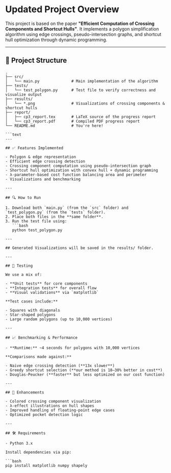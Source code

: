 # Updated Project Overview

This project is based on the paper **"Efficient Computation of Crossing Components and Shortcut Hulls"**. It implements a polygon simplification algorithm using edge crossings, pseudo-intersection graphs, and shortcut hull optimization through dynamic programming.

---

## 📁 Project Structure

```text
.
├── src/ 
│   └── main.py              # Main implementation of the algorithm
├── tests/
│   └── test_polygon.py      # Test file to verify correctness and visualize output
├── results/
│   └── *.png                # Visualizations of crossing components & shortcut hulls
├── report/
│   ├── cp3_report.tex       # LaTeX source of the progress report
│   └── cp3_report.pdf       # Compiled PDF progress report
└── README.md                # You're here!

```text
---

## ✅ Features Implemented

- Polygon & edge representation
- Efficient edge crossing detection
- Crossing component computation using pseudo-intersection graph
- Shortcut hull optimization with convex hull + dynamic programming
- λ-parameter-based cost function balancing area and perimeter
- Visualizations and benchmarking

---

## 🔍 How to Run

1. Download both `main.py` (from the `src` folder) and `test_polygon.py` (from the `tests` folder).
2. Place both files in the **same folder**.
3. Run the test file using:
   ```bash
   python test_polygon.py

---

## Generated Visualizations will be saved in the results/ folder.

---

## 🧪 Testing

We use a mix of:

- **Unit tests** for core components  
- **Integration tests** for overall flow  
- **Visual validations** via `matplotlib`  

**Test cases include:**

- Squares with diagonals  
- Star-shaped polygons  
- Large random polygons (up to 10,000 vertices)  

---

## 📈 Benchmarking & Performance

- **Runtime:** ~4 seconds for polygons with 10,000 vertices  

**Comparisons made against:**

- Naive edge crossing detection (**13x slower**)  
- Greedy shortcut selection (**our method is 18–30% better in cost**)  
- Douglas-Peucker (**faster** but less optimized on our cost function)  

---

## 🚀 Enhancements

- Colored crossing component visualization  
- λ-effect illustrations on hull shapes  
- Improved handling of floating-point edge cases  
- Optimized pocket detection logic  

---

## 🛠 Requirements

- Python 3.x  

Install dependencies via pip:

```bash
pip install matplotlib numpy shapely
